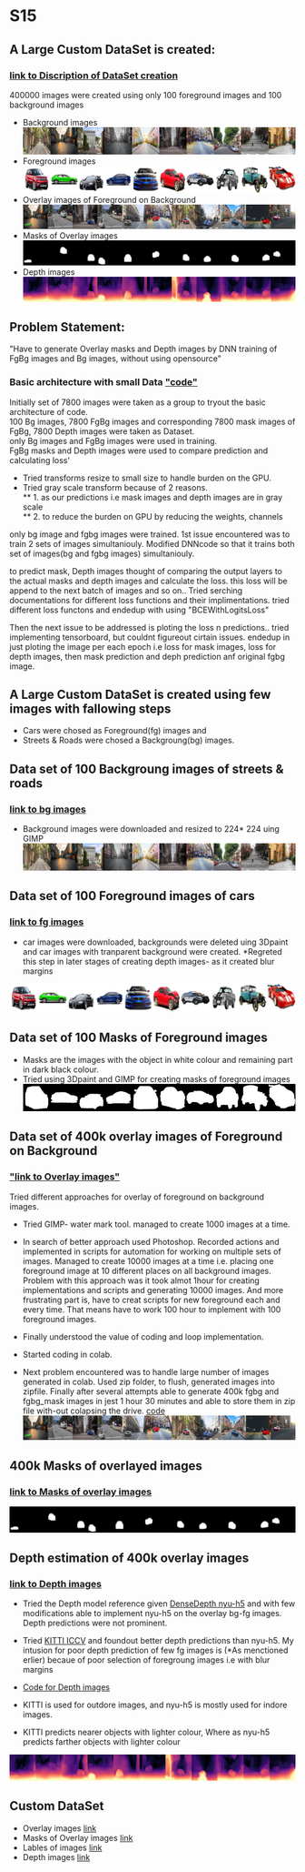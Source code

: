 # S15

## A Large Custom DataSet is created:
### [link to Discription of DataSet creation](https://github.com/DrVenkataRajeshKumar/S15-A/blob/master/README.md)
400000 images were created using only 100 foreground images and 100 background images
* Background images
![Image](https://github.com/DrVenkataRajeshKumar/S15-A/blob/master/9.png)
* Foreground images
![Image](https://github.com/DrVenkataRajeshKumar/S15-A/blob/master/97.png)
* Overlay images of Foreground on Background
![Image](https://github.com/DrVenkataRajeshKumar/S15-A/blob/master/overlay.png)
* Masks of Overlay images
![Image](https://github.com/DrVenkataRajeshKumar/S15-A/blob/master/overlay%20mask.png)
* Depth images
![Image](https://github.com/DrVenkataRajeshKumar/S15-A/blob/master/depth.png)


## Problem Statement:
"Have to generate Overlay masks and Depth images by DNN training of FgBg images and Bg images, without using opensource"


### Basic architecture with small Data ["code"](https://github.com/DrVenkataRajeshKumar/S15/blob/master/15_trail.ipynb)
Initially set of 7800 images were taken as a group to tryout the basic architecture of code.  
100 Bg images, 7800 FgBg images and corresponding 7800 mask images of FgBg, 7800 Depth images were taken as Dataset.  
only Bg images and FgBg images were used in training.  
FgBg masks and Depth images were used to compare prediction and calculating loss'


* Tried transforms resize to small size to handle burden on the GPU.  
* Tried gray scale transform because of 2 reasons.  
**  1. as our predictions i.e mask images and depth images are in gray scale    
**  2. to reduce the burden on GPU by reducing the weights, channels  

only bg image and fgbg images were trained.
1st issue encountered was to train 2 sets of images simultaniouly.
Modified DNNcode so that it trains both set of images(bg and fgbg images) simultaniouly.

to predict mask, Depth images thought of comparing the output layers to the actual masks and depth images and calculate the loss.
this loss will be append to the next batch of images and so on..
Tried serching documentations for different loss functions and their implimentations.
tried different loss functons and endedup with using "BCEWithLogitsLoss"


Then the next issue to be addressed is ploting the loss n predictions..
tried implementing tensorboard, but couldnt figureout cirtain issues.
endedup in just ploting the image per each epoch i.e loss for mask images, loss for depth images, then mask prediction and deph prediction anf original fgbg image.





## A Large Custom DataSet is created using few images with fallowing steps
* Cars were chosed as Foreground(fg) images and
* Streets & Roads were chosed a Backgroung(bg) images.

## Data set of 100 Backgroung images of streets & roads   
### [link to bg images](https://drive.google.com/open?id=1nc1Yi_p7G7qDY8Gsl42keVgg6t-AQyGh)    
* Background images were downloaded and resized to 224* 224 uing GIMP
![Image](https://github.com/DrVenkataRajeshKumar/S15-A/blob/master/9.png)


## Data set of 100 Foreground images of cars   
### [link to fg images](https://drive.google.com/open?id=1WFGmx-W2OBwhcEuqEANuUtc5JnRvtKA9)   
* car images were downloaded, backgrounds were deleted uing 3Dpaint and car images with tranparent background were created.
 *Regreted this step in later stages of creating depth images- as it created blur margins
 
 ![Image](https://github.com/DrVenkataRajeshKumar/S15-A/blob/master/97.png)




## Data set of 100 Masks of Foreground images 
* Masks are the images with the object in white colour and remaining part in dark black colour.
* Tried using 3Dpaint and GIMP for creating masks of foreground images
![Image](https://github.com/DrVenkataRajeshKumar/S15-A/blob/master/masks.png)





## Data set of 400k overlay images of Foreground on Background  
### ["link to Overlay images"](https://drive.google.com/open?id=1c8tO4rYzJtpDFUu5bJ0XBE9uvtl6ZWzH)  
Tried different approaches for overlay of foreground on background images.  
* Tried GIMP- water mark tool. managed to create 1000 images at a time.  
* In search of better approach used Photoshop. Recorded actions and implemented in scripts for automation for working on multiple sets of images. Managed to create 10000 images at a time i.e. placing one foreground image at 10 different places on all background images. Problem with this approach was it took almot 1hour for creating implementations and scripts and generating 10000 images. And more frustrating part is, have to creat scripts for new foreground each and every time. That means have to work 100 hour to implement with 100 foreground images.  
* Finally understood the value of coding and loop implementation. 

* Started coding in colab. 
* Next problem encountered was to handle large number of images generated in colab.
Used zip folder, to flush, generated images into zipfile.
Finally after several attempts able to generate 400k fgbg and fgbg_mask images in jest 1 hour 30 minutes and able to store them in zip file with-out colapsing the drive. [code](https://github.com/DrVenkataRajeshKumar/S15-A/blob/master/trail15a.ipynb)
![Image](https://github.com/DrVenkataRajeshKumar/S15-A/blob/master/overlay.png)

## 400k Masks of overlayed images
### [link to Masks of overlay images](https://drive.google.com/open?id=1og3tDEszR1N6lqEZsc6DE3s-9EG3cfzp)
![Image](https://github.com/DrVenkataRajeshKumar/S15-A/blob/master/overlay%20mask.png)


## Depth estimation of 400k overlay images   
### [link to Depth images](https://drive.google.com/open?id=1JUupNIBdN-oZdGwyctPhyzOPpKqO3_86)   
* Tried the Depth model reference given [DenseDepth nyu-h5](https://github.com/ialhashim/DenseDepth/blob/master/DenseDepth.ipynb) and with few modifications able to implement nyu-h5 on the overlay bg-fg images.    
Depth predictions were not prominent. 
 
* Tried [KITTI ICCV](https://github.com/nianticlabs/monodepth2) and foundout better depth predictions than nyu-h5. My intusion for poor depth prediction of few fg images is (*As menctioned erlier) becaue of poor selection of foregroung images i.e with blur margins
* [Code for Depth images](https://github.com/DrVenkataRajeshKumar/S15-A/blob/master/depth.ipynb)   
* KITTI is used for outdore images, and nyu-h5 is mostly used for indore images.
* KITTI predicts nearer objects with lighter colour, Where as nyu-h5 predicts farther objects with lighter colour

![Image](https://github.com/DrVenkataRajeshKumar/S15-A/blob/master/depth.png)


## Custom DataSet
* Overlay images [link](https://drive.google.com/open?id=1c8tO4rYzJtpDFUu5bJ0XBE9uvtl6ZWzH)
* Masks of Overlay images [link](https://drive.google.com/open?id=1og3tDEszR1N6lqEZsc6DE3s-9EG3cfzp)
* Lables of images [link](https://drive.google.com/open?id=1Qcd7u3Qy-Pm7XCW4TKQX5A62jjAFnQrL)
* Depth images [link](https://drive.google.com/open?id=1JUupNIBdN-oZdGwyctPhyzOPpKqO3_86)
